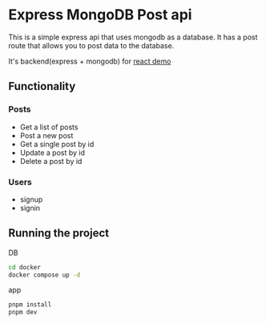 # Express MongoDB Post api

This is a simple express api that uses mongodb as a database. It has a post route that allows you to post data to the database.

It's backend(express + mongodb) for [react demo](https://github.com/meirongdev/react_demo)

## Functionality

### Posts

- Get a list of posts
- Post a new post
- Get a single post by id
- Update a post by id
- Delete a post by id

### Users

- signup
- signin

## Running the project

DB

```bash
cd docker
docker compose up -d
```

app

```bash
pnpm install
pnpm dev
```
